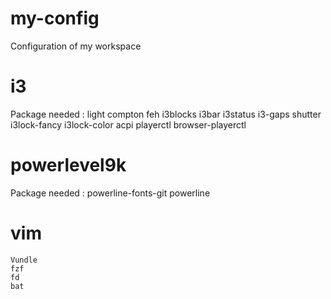 # my-config
Configuration of my workspace

# i3
Package needed :
	light
	compton
	feh
	i3blocks
	i3bar
	i3status
	i3-gaps
	shutter
  i3lock-fancy
  i3lock-color
  acpi
    playerctl
    browser-playerctl

# powerlevel9k
Package needed :
	powerline-fonts-git
  powerline

# vim
    Vundle
    fzf
    fd
    bat


